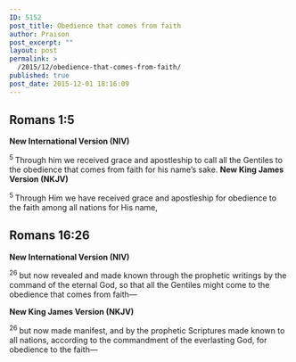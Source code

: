 ```yaml
---
ID: 5152
post_title: Obedience that comes from faith
author: Praison
post_excerpt: ""
layout: post
permalink: >
  /2015/12/obedience-that-comes-from-faith/
published: true
post_date: 2015-12-01 18:16:09
---
```

<h2><strong><span class="passage-display-bcv">Romans 1:5</span></strong></h2>
<strong><span class="passage-display-version">New International Version (NIV)</span></strong>
<p class="chapter-1"><span id="en-NIV-27936" class="text Rom-1-5"><sup class="versenum">5 </sup>Through him we received grace and apostleship to call all the Gentiles to the obedience that comes from faith for his name’s sake.
</span><strong><span class="passage-display-bcv">
</span><span class="passage-display-version">New King James Version (NKJV)</span></strong></p>
<span id="en-NKJV-27936" class="text Rom-1-5"><sup class="versenum">5 </sup>Through Him we have received grace and apostleship for obedience to the faith among all nations for His name,</span>
<h2><strong><span class="passage-display-bcv">Romans 16:26</span></strong></h2>
<strong><span class="passage-display-version">New International Version (NIV)</span></strong>
<p class="top-05"><span id="en-NIV-28363" class="text Rom-16-26"><sup class="versenum">26 </sup>but now revealed and made known through the prophetic writings by the command of the eternal God, so that all the Gentiles might come to the obedience that comes from faith—</span></p>
<strong><span class="passage-display-version">New King James Version (NKJV)</span></strong>

<span id="en-NKJV-28363" class="text Rom-16-26"><sup class="versenum">26 </sup>but now made manifest, and by the prophetic Scriptures made known to all nations, according to the commandment of the everlasting God, for obedience to the faith—</span>

&nbsp;